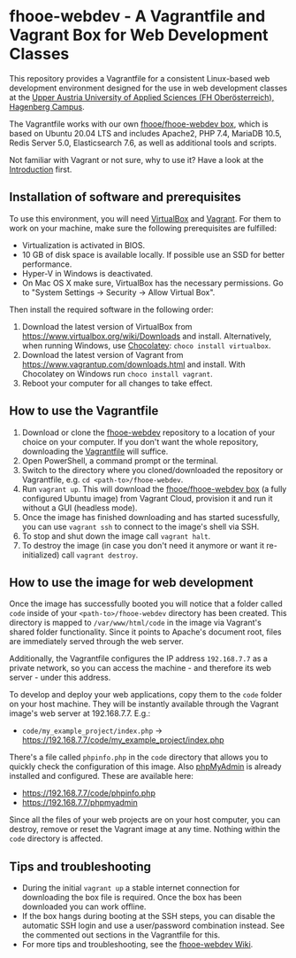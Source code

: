 # fhooe-webdev - A Vagrantfile and Vagrant Box for Web Development Classes

This repository provides a Vagrantfile for a consistent Linux-based web development environment designed for the use in web development classes at the [Upper Austria University of Applied Sciences (FH Oberösterreich), Hagenberg Campus](https://www.fh-ooe.at/en/hagenberg-campus/).

The Vagrantfile works with our own [fhooe/fhooe-webdev box](https://app.vagrantup.com/fhooe/boxes/fhooe-webdev), which is based on Ubuntu 20.04 LTS and includes Apache2, PHP 7.4, MariaDB 10.5, Redis Server 5.0, Elasticsearch 7.6, as well as additional tools and scripts.

Not familiar with Vagrant or not sure, why to use it? Have a look at the [Introduction](https://www.vagrantup.com/intro/) first.

## Installation of software and prerequisites

To use this environment, you will need [VirtualBox](https://www.virtualbox.org/) and [Vagrant](https://www.vagrantup.com/). For them to work on your machine, make sure the following prerequisites are fulfilled:

* Virtualization is activated in BIOS.
* 10 GB of disk space is available locally. If possible use an SSD for better performance.
* Hyper-V in Windows is deactivated.
* On Mac OS X make sure, VirtualBox has the necessary permissions. Go to "System Settings -> Security -> Allow Virtual Box".

Then install the required software in the following order:

1. Download the latest version of VirtualBox from <https://www.virtualbox.org/wiki/Downloads> and install. Alternatively, when running Windows, use [Chocolatey](https://chocolatey.org/): `choco install virtualbox`.
2. Download the latest version of Vagrant from <https://www.vagrantup.com/downloads.html> and install. With Chocolatey on Windows run `choco install vagrant`.
3. Reboot your computer for all changes to take effect.

## How to use the Vagrantfile

1. Download or clone the [fhooe-webdev](https://github.com/Digital-Media/fhooe-webdev) repository to a location of your choice on your computer. If you don't want the whole repository, downloading the [Vagrantfile](https://github.com/Digital-Media/fhooe-webdev/blob/master/Vagrantfile) will suffice.
2. Open PowerShell, a command prompt or the terminal.
3. Switch to the directory where you cloned/downloaded the repository or Vagrantfile, e.g. `cd <path-to>/fhooe-webdev`.
4. Run `vagrant up`. This will download the [fhooe/fhooe-webdev box](https://app.vagrantup.com/fhooe/boxes/fhooe-webdev) (a fully configured Ubuntu image) from Vagrant Cloud, provision it and run it without a GUI (headless mode).
5. Once the image has finished downloading and has started sucessfully, you can use `vagrant ssh` to connect to the image's shell via SSH.
6. To stop and shut down the image call `vagrant halt`.
7. To destroy the image (in case you don't need it anymore or want it re-initialized) call `vagrant destroy`.

## How to use the image for web development

Once the image has successfully booted you will notice that a folder called `code` inside of your `<path-to>/fhooe-webdev` directory has been created. This directory is mapped to `/var/www/html/code` in the image via Vagrant's shared folder functionality. Since it points to Apache's document root, files are immediately served through the web server.

Additionally, the Vagrantfile configures the IP address `192.168.7.7` as a private network, so you can access the machine - and therefore its web server - under this address.

To develop and deploy your web applications, copy them to the `code` folder on your host machine. They will be instantly available through the Vagrant image's web server at 192.168.7.7. E.g.: 

- `code/my_example_project/index.php` -> <https://192.168.7.7/code/my_example_project/index.php>

There's a file called `phpinfo.php` in the `code` directory that allows you to quickly check the configuration of this image. Also [phpMyAdmin](https://www.phpmyadmin.net/) is already installed and configured. These are available here:

- <https://192.168.7.7/code/phpinfo.php>
- <https://192.168.7.7/phpmyadmin>

Since all the files of your web projects are on your host computer, you can destroy, remove or reset the Vagrant image at any time. Nothing within the `code` directory is affected.

## Tips and troubleshooting

- During the initial `vagrant up` a stable internet connection for downloading the box file is required. Once the box has been downloaded you can work offline.
- If the box hangs during booting at the SSH steps, you can disable the automatic SSH login and use a user/password combination instead. See the commented out sections in the Vagrantfile for this.
- For more tips and troubleshooting, see the [fhooe-webdev Wiki](https://github.com/Digital-Media/fhooe-webdev/wiki).
